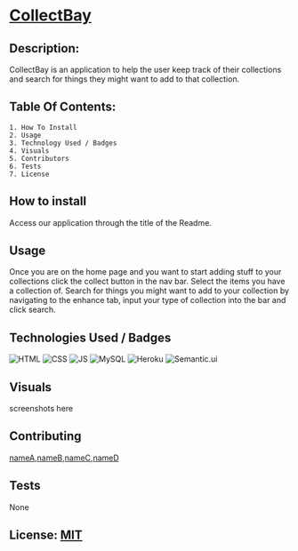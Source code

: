 # [CollectBay](https://collectbay.herokuapp.com/)

## Description:  
CollectBay is an application to help the user keep track of their collections and search for things they might want to add to that collection.


## Table Of Contents:
```
1. How To Install
2. Usage
3. Technology Used / Badges
4. Visuals
5. Contributors
6. Tests
7. License
```

## How to install

Access our application through the title of the Readme.

## Usage
Once you are on the home page and you want to start adding stuff to your collections click the collect button in the nav bar.
Select the items you have a collection of. Search for things you might want to add to your collection by navigating to the enhance tab, input your type of collection into the bar and click search.


## Technologies Used / Badges
![HTML](https://img.shields.io/badge/Language-HTML5-orange) ![CSS](https://img.shields.io/badge/Language-CSS-blue) ![JS](https://img.shields.io/badge/Language-JavaScript-yellow) ![MySQL](https://img.shields.io/badge/Language-MySQL-blue) ![Heroku](https://img.shields.io/badge/Deployed-Heroku-purple) ![Semantic.ui](https://img.shields.io/badge/Framework-Semantic.ui-purple)

## Visuals
screenshots here

## Contributing
[nameA](),[nameB](),[nameC](),[nameD]()

## Tests 
None

## License: [MIT](https://choosealicense.com/licenses/mit/)

